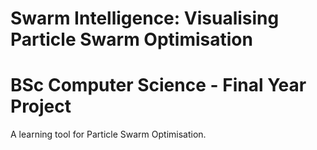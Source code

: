# Swarm Intelligence: Visualising Particle Swarm Optimisation

# BSc Computer Science - Final Year Project

A learning tool for Particle Swarm Optimisation.

